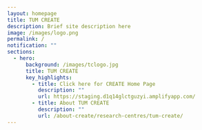 ```yaml
---
layout: homepage
title: TUM CREATE
description: Brief site description here
image: /images/logo.png
permalink: /
notification: ""
sections:
  - hero:
      background: /images/tclogo.jpg
      title: TUM CREATE
      key_highlights:
        - title: Click here for CREATE Home Page
          description: ""
          url: https://staging.d1q14glctguzyi.amplifyapp.com/
        - title: About TUM CREATE
          description: ""
          url: /about-create/research-centres/tum-create/
---
```

